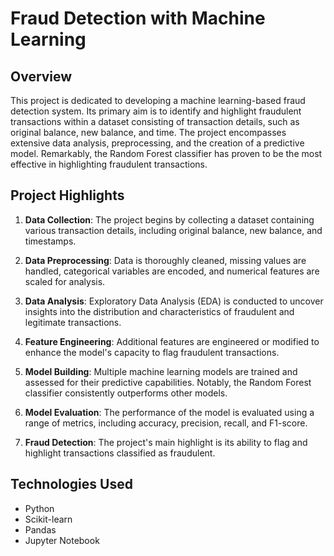 # Fraud Detection with Machine Learning

## Overview

This project is dedicated to developing a machine learning-based fraud detection system. Its primary aim is to identify and highlight fraudulent transactions within a dataset consisting of transaction details, such as original balance, new balance, and time. The project encompasses extensive data analysis, preprocessing, and the creation of a predictive model. Remarkably, the Random Forest classifier has proven to be the most effective in highlighting fraudulent transactions.

## Project Highlights

1. **Data Collection**: The project begins by collecting a dataset containing various transaction details, including original balance, new balance, and timestamps.

2. **Data Preprocessing**: Data is thoroughly cleaned, missing values are handled, categorical variables are encoded, and numerical features are scaled for analysis.

3. **Data Analysis**: Exploratory Data Analysis (EDA) is conducted to uncover insights into the distribution and characteristics of fraudulent and legitimate transactions.

4. **Feature Engineering**: Additional features are engineered or modified to enhance the model's capacity to flag fraudulent transactions.

5. **Model Building**: Multiple machine learning models are trained and assessed for their predictive capabilities. Notably, the Random Forest classifier consistently outperforms other models.

6. **Model Evaluation**: The performance of the model is evaluated using a range of metrics, including accuracy, precision, recall, and F1-score.

7. **Fraud Detection**: The project's main highlight is its ability to flag and highlight transactions classified as fraudulent.

## Technologies Used

- Python
- Scikit-learn
- Pandas
- Jupyter Notebook
